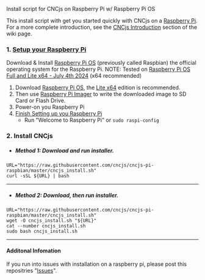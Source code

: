 Install script for CNCjs on Raspberry Pi w/ Raspberry Pi OS

This install script with get you started quickly with CNCjs on a [Raspberry Pi](https://www.raspberrypi.org/products/). For a more complete introduction, see the [CNCjs Introduction](https://github.com/cncjs/cncjs/wiki/Introduction) section of the wiki page.

### 1. [Setup your Raspberry Pi](https://projects.raspberrypi.org/en/projects/raspberry-pi-setting-up)

Download & Install [Raspberry Pi OS](https://www.raspberrypi.org/downloads/raspberry-pi-os/) (previously called Raspbian) the official operating system for the Raspberry Pi.
NOTE: Tested on [Raspberry Pi OS Full and Lite x64 - July 4th 2024](https://downloads.raspberrypi.com/raspios_lite_arm64/images/raspios_lite_arm64-2024-07-04/2024-07-04-raspios-bookworm-arm64-lite.img.xz) (x64 recommended)

 1. Download [Raspberry Pi OS](https://www.raspberrypi.org/downloads/raspberry-pi-os/), the [Lite x64](https://downloads.raspberrypi.org/raspios_lite_arm64_latest) edition is recommended.
 2. Then use [Raspberry Pi Imager](https://www.raspberrypi.org/downloads) to write the downloaded image to SD Card or Flash Drive. 
 3. Power-on you Raspberry Pi
 4. [Finish Setting up you Raspberry Pi](https://projects.raspberrypi.org/en/projects/raspberry-pi-setting-up)
    * Run "Welcome to Raspberry Pi" or `sudo raspi-config`

### 2. Install CNCjs
- ##### Method 1: Download and run installer.
```
URL="https://raw.githubusercontent.com/cncjs/cncjs-pi-raspbian/master/cncjs_install.sh"
curl -sSL ${URL} | bash
```

----
- ##### Method 2: Download, then run installer.
```
URL="https://raw.githubusercontent.com/cncjs/cncjs-pi-raspbian/master/cncjs_install.sh"
wget -O cncjs_install.sh "${URL}"
cat --number cncjs_install.sh
sudo bash cncjs_install.sh
```

----
#### Additonal Infomation
If you run into issues with installation on a raspberry pi, please post this repositries "[Issues](https://github.com/cncjs/cncjs-pi-raspbian/issues)".